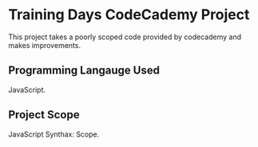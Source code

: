 # Training Days CodeCademy Project
This project takes a poorly scoped code provided by codecademy and makes improvements.

## Programming Langauge Used
JavaScript.

## Project Scope
JavaScript Synthax: Scope.
